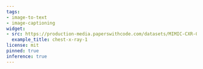 ```yaml
---
tags:
- image-to-text
- image-captioning
widget:
- src: https://production-media.paperswithcode.com/datasets/MIMIC-CXR-0000002919-5d6519da_0miLqPx.jpg
  example_title: chest-x-ray-1
license: mit
pinned: true
inference: true
---
```

